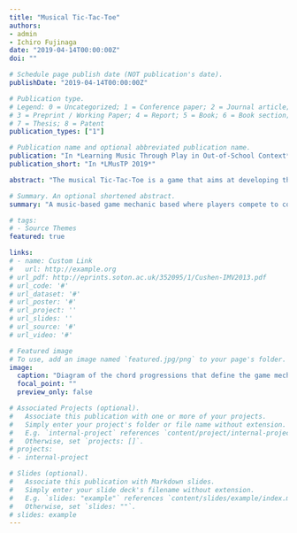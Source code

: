 ```yaml
---
title: "Musical Tic-Tac-Toe"
authors:
- admin
- Ichiro Fujinaga
date: "2019-04-14T00:00:00Z"
doi: ""

# Schedule page publish date (NOT publication's date).
publishDate: "2019-04-14T00:00:00Z"

# Publication type.
# Legend: 0 = Uncategorized; 1 = Conference paper; 2 = Journal article;
# 3 = Preprint / Working Paper; 4 = Report; 5 = Book; 6 = Book section;
# 7 = Thesis; 8 = Patent
publication_types: ["1"]

# Publication name and optional abbreviated publication name.
publication: "In *Learning Music Through Play in Out-of-School Context*"
publication_short: "In *LMusTP 2019*"

abstract: "The musical Tic-Tac-Toe is a game that aims at developing the aural skills of the players through a competitive game-mechanic, inspired by the well-known game, Tic-Tac-Toe. In the regular Tic-Tac-Toe, each of two players is assigned a symbol and they alternate turns to write their corresponding symbol in a grid. The objective of the players is to fill an entire row, column, or diagonal of the grid with their corresponding symbols. In the musical Tic-Tac-Toe, each of two players alternate turns to play a chord. The objective of the players is to complete a cadential progression with four successive chords. The game is divided into rounds and turns. Each round comprises four turns and starts with one of the players choosing an initial chord, which will be heard by both players. Later, the players alternate to play the subsequent chords. The options for the chords that the players can play in each turn are displayed through the screen of a software interface. The players can read the name of the chord they select, however, they cannot read the name of the chords selected by the other player. In order to determine which chord is the best option for them, the players need to rely on the feedback they get from hearing the chords played by the opposite player. The options presented by the software interface are modeled through a finite state machine, which will force one of the following outcomes after the end of the round: The player who started the round wins (cadential progression) or no player wins. Each round, the players alternate who gets the first turn. The player who wins two out of three rounds wins the game. This game has the objective of sharpening the ability of the players to quickly recognize chords and cadential progressions."

# Summary. An optional shortened abstract.
summary: "A music-based game mechanic based where players compete to complete cadences."

# tags:
# - Source Themes
featured: true

links:
# - name: Custom Link
#   url: http://example.org
# url_pdf: http://eprints.soton.ac.uk/352095/1/Cushen-IMV2013.pdf
# url_code: '#'
# url_dataset: '#'
# url_poster: '#'
# url_project: ''
# url_slides: ''
# url_source: '#'
# url_video: '#'

# Featured image
# To use, add an image named `featured.jpg/png` to your page's folder. 
image:
  caption: "Diagram of the chord progressions that define the game mechanic"
  focal_point: ""
  preview_only: false

# Associated Projects (optional).
#   Associate this publication with one or more of your projects.
#   Simply enter your project's folder or file name without extension.
#   E.g. `internal-project` references `content/project/internal-project/index.md`.
#   Otherwise, set `projects: []`.
# projects:
# - internal-project

# Slides (optional).
#   Associate this publication with Markdown slides.
#   Simply enter your slide deck's filename without extension.
#   E.g. `slides: "example"` references `content/slides/example/index.md`.
#   Otherwise, set `slides: ""`.
# slides: example
---
```

